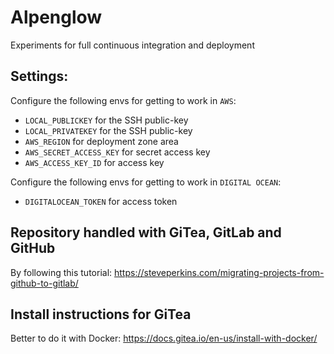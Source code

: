 # Alpenglow

Experiments for full continuous integration and deployment

## Settings:

Configure the following envs for getting to work in `AWS`:
* `LOCAL_PUBLICKEY` for the SSH public-key
* `LOCAL_PRIVATEKEY` for the SSH public-key
* `AWS_REGION` for deployment zone area
* `AWS_SECRET_ACCESS_KEY` for secret access key
* `AWS_ACCESS_KEY_ID` for access key

Configure the following envs for getting to work in `DIGITAL OCEAN`:
* `DIGITALOCEAN_TOKEN` for access token

## Repository handled with GiTea, GitLab and GitHub

By following this tutorial: https://steveperkins.com/migrating-projects-from-github-to-gitlab/

## Install instructions for GiTea

Better to do it with Docker: https://docs.gitea.io/en-us/install-with-docker/

